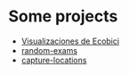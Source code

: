 # Some projects
- [Visualizaciones de Ecobici](https://jjsantos01.github.io/ecobici)
- [random-exams](https://jjsantos01.github.io/random-exams)
- [capture-locations](https://jjsantos01.github.io/capture-locations/)
